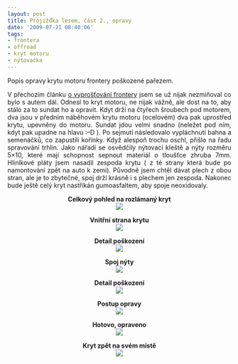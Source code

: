 ```yaml
---
layout: post
title: Projížďka lesem, část 2., opravy
date: '2009-07-21 08:40:06'
tags:
- frontera
- offroad
- kryt motoru
- nýtovačka
---
```


Popis opravy krytu motoru frontery poškozené pařezem.


<p style="text-align:justify">V přechozím článku <a
href="/clanky/projizdka-lesem">o vyprošťování frontery</a> jsem se už
nijak nezmiňoval co bylo s autem dál. Odnesl to kryt motoru, ne nijak
vážně, ale dost na to, aby stálo za to sundat ho a opravit. Kdyt drží na
čtyřech šroubech pod motorem, dva jsou v předním náběhovém krytu
motoru (ocelovém) dva pak uprostřed krytu, upevněny do motoru. Sundat jdou
velmi snadno (neležet pod ním, kdyt pak upadne na hlavu :–D ). Po sejmutí
následovalo vypláchnutí bahna a semenáčků, co zapustili kořínky. Když
alespoň trochu oschl, přišlo na řadu spravování trhlin. Jako nářadí se
osvědčily nýtovací kleště a nýty rozměru 5×10, které mají
schopnost sepnout materiál o tloušťce zhruba 7mm. Hliníkové pláty
jsem nasadil zespoda krytu ( z té strany která bude po namontování
zpět na auto k zemi). Původně jsem chtěl dávat plech z obou
stran, ale je to zbytečné, spoj drží krásně i s plechem jen zespoda.
Nakonec bude ještě celý kryt nastříkán gumoasfaltem, aby spoje
neoxidovaly.</p>

<p style="text-align:center"><strong>Celkový pohled na rozlámaný
kryt</strong>
<br /><a href="/images/37.jpg"><img src="/images/37.jpg" /></a></p>

<p style="text-align:center"><strong>Vnitřní strana krytu</strong>
<br /><a href="/images/38.jpg"><img src="/images/38.jpg" /></a></p>

<p style="text-align:center"><strong>Detail poškození</strong>
<br /><a href="/images/39.jpg"><img src="/images/39.jpg" /></a></p>

<p style="text-align:center"><strong>Spoj nýty</strong>
<br /><a href="/images/40.jpg"><img src="/images/40.jpg" /></a></p>

<p style="text-align:center"><strong>Detail poškození</strong>
<br /><a href="/images/39.jpg"><img src="/images/39.jpg" /></a></p>

<p style="text-align:center"><strong>Postup opravy</strong>
<br /><a href="/images/41.jpg"><img src="/images/41.jpg" /></a></p>

<p style="text-align:center"><strong>Hotovo, opraveno</strong>
<br /><a href="/images/43.jpg"><img src="/images/43.jpg" /></a></p>

<p style="text-align:center"><strong>Kryt zpět na svém místě</strong>
<br /><a href="/images/42.jpg"><img src="/images/42.jpg" /></a></p>

